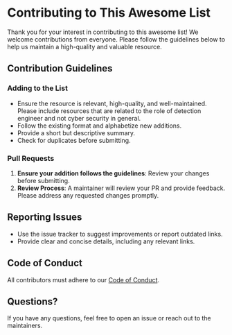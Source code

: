 # Contributing to This Awesome List

Thank you for your interest in contributing to this awesome list! We welcome contributions from everyone. Please follow the guidelines below to help us maintain a high-quality and valuable resource.

## Contribution Guidelines

### Adding to the List

- Ensure the resource is relevant, high-quality, and well-maintained. Please include resources that are related to the role of detection engineer and not cyber security in general.
- Follow the existing format and alphabetize new additions.
- Provide a short but descriptive summary.
- Check for duplicates before submitting.

### Pull Requests

1. **Ensure your addition follows the guidelines**: Review your changes before submitting.
2. **Review Process**: A maintainer will review your PR and provide feedback. Please address any requested changes promptly.

## Reporting Issues

- Use the issue tracker to suggest improvements or report outdated links.
- Provide clear and concise details, including any relevant links.

## Code of Conduct

All contributors must adhere to our [Code of Conduct](code-of-conduct.md).

## Questions?

If you have any questions, feel free to open an issue or reach out to the maintainers.

